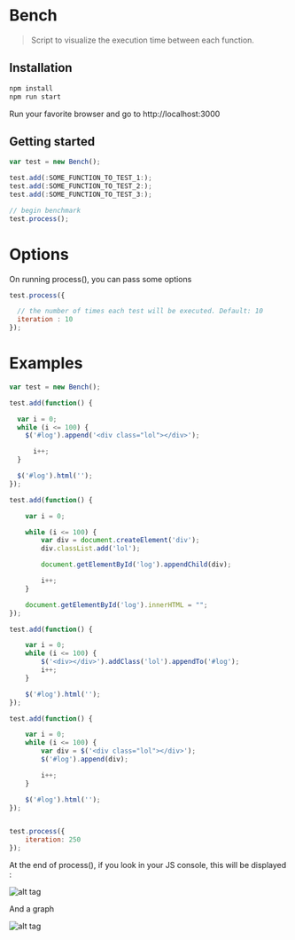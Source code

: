 # Bench
> Script to visualize the execution time between each function.

## Installation

```js
npm install
npm run start
```
Run your favorite browser and go to http://localhost:3000

## Getting started

```js
var test = new Bench();

test.add(:SOME_FUNCTION_TO_TEST_1:);
test.add(:SOME_FUNCTION_TO_TEST_2:);
test.add(:SOME_FUNCTION_TO_TEST_3:);

// begin benchmark
test.process();
```

# Options

On running process(), you can pass some options
```js
test.process({

  // the number of times each test will be executed. Default: 10
  iteration : 10
});
```

# Examples

```js
var test = new Bench();

test.add(function() {

  var i = 0;
  while (i <= 100) {
    $('#log').append('<div class="lol"></div>');

      i++;
  }

  $('#log').html('');
});

test.add(function() {

    var i = 0;

    while (i <= 100) {
        var div = document.createElement('div');
        div.classList.add('lol');

        document.getElementById('log').appendChild(div);

        i++;
    }

    document.getElementById('log').innerHTML = "";
});

test.add(function() {

    var i = 0;
    while (i <= 100) {
        $('<div></div>').addClass('lol').appendTo('#log');
        i++;
    }

    $('#log').html('');
});

test.add(function() {

    var i = 0;
    while (i <= 100) {
        var div = $('<div class="lol"></div>');
        $('#log').append(div);

        i++;
    }

    $('#log').html('');
});


test.process({
    iteration: 250
});
```

At the end of process(), if you look in your JS console, this will be displayed :

![alt tag](https://cloud.githubusercontent.com/assets/332863/13904775/c05cee54-eeab-11e5-9680-d71c690fd1cb.png)

And a graph

![alt tag](https://cloud.githubusercontent.com/assets/332863/13904768/ab510a54-eeab-11e5-9811-d244f50f5f4e.png)
